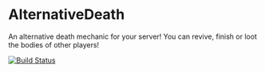 # AlternativeDeath
An alternative death mechanic for your server! You can revive, finish or loot the bodies of other players!

[![Build Status](https://travis-ci.org/jaime29010/AlternativeDeath.svg?branch=master)](https://travis-ci.org/jaime29010/AlternativeDeath)
